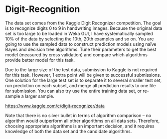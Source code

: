 # Digit-Recognition

The data set comes from the Kaggle Digit Recognizer competition. The goal is to recognize digits 0 to 9 in handwriting images. Because the original data set is too large to be loaded in Weka GUI, I have systematically sampled 10% of the data by selecting the 10th, 20th examples and so on. You are going to use the sampled data to construct prediction models using naïve Bayes and decision tree algorithms. Tune their parameters to get the best model (measured by cross validation) and compare 
which algorithms provide better model for this task.

Due to the large size of the test data, submission to Kaggle is not required for this task. However, 1 extra point will be given to successful submissions. One solution for the large test set is to separate it to several smaller test set, run prediction on each subset, and merge all prediction results to one file for submission. You can also try use the entire training data set, or re-sample a larger sample.

https://www.kaggle.com/c/digit-recognizer/data

Note that there is no silver bullet in terms of algorithm comparison – no algorithm would outperform all other algorithms on all data sets. Therefore, choosing appropriate algorithms is an important decision, and it requires knowledge of both the data set and the candidate algorithms. 
